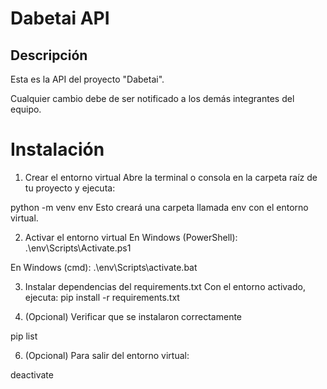 # Dabetai API
## Descripción

Esta es la API del proyecto "Dabetai". 

Cualquier cambio debe de ser notificado a los demás integrantes del equipo.

# Instalación

1. Crear el entorno virtual
Abre la terminal o consola en la carpeta raíz de tu proyecto y ejecuta:

python -m venv env
Esto creará una carpeta llamada env con el entorno virtual.

2. Activar el entorno virtual
En Windows (PowerShell):
.\env\Scripts\Activate.ps1

En Windows (cmd):
.\env\Scripts\activate.bat

3. Instalar dependencias del requirements.txt
Con el entorno activado, ejecuta:
pip install -r requirements.txt

5. (Opcional) Verificar que se instalaron correctamente

pip list

6. (Opcional) Para salir del entorno virtual:

deactivate
